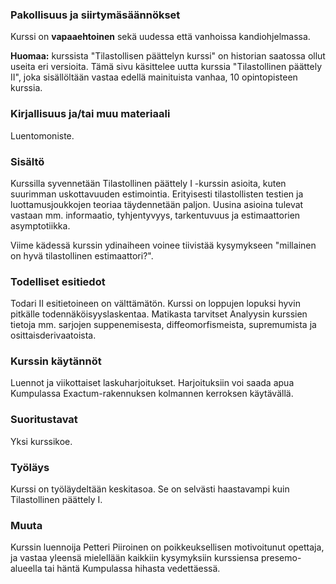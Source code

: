 ### Pakollisuus ja siirtymäsäännökset

Kurssi on **vapaaehtoinen** sekä uudessa että vanhoissa kandiohjelmassa.

**Huomaa:** kurssista "Tilastollisen päättelyn kurssi" on historian saatossa ollut useita eri versioita. Tämä sivu käsittelee uutta kurssia "Tilastollinen päättely II", joka sisällöltään vastaa edellä mainituista vanhaa, 10 opintopisteen kurssia.

### Kirjallisuus ja/tai muu materiaali

Luentomoniste.

### Sisältö

Kurssilla syvennetään Tilastollinen päättely I -kurssin asioita, kuten suurimman uskottavuuden estimointia. Erityisesti tilastollisten testien ja luottamusjoukkojen teoriaa täydennetään paljon. Uusina asioina tulevat vastaan mm. informaatio, tyhjentyvyys, tarkentuvuus ja estimaattorien asymptotiikka. 

Viime kädessä kurssin ydinaiheen voinee tiivistää kysymykseen "millainen on hyvä tilastollinen estimaattori?".

### Todelliset esitiedot

Todari II esitietoineen on välttämätön. Kurssi on loppujen lopuksi hyvin pitkälle todennäköisyyslaskentaa. Matikasta tarvitset Analyysin kurssien tietoja mm. sarjojen suppenemisesta, diffeomorfismeista, supremumista ja osittaisderivaatoista.

### Kurssin käytännöt

Luennot ja viikottaiset laskuharjoitukset. Harjoituksiin voi saada apua Kumpulassa Exactum-rakennuksen kolmannen kerroksen käytävällä.

### Suoritustavat

Yksi kurssikoe.

### Työläys

Kurssi on työläydeltään keskitasoa. Se on selvästi haastavampi kuin Tilastollinen päättely I.

### Muuta

Kurssin luennoija Petteri Piiroinen on poikkeuksellisen motivoitunut opettaja, ja vastaa yleensä mielellään kaikkiin kysymyksiin kurssiensa presemo-alueella tai häntä Kumpulassa hihasta vedettäessä.